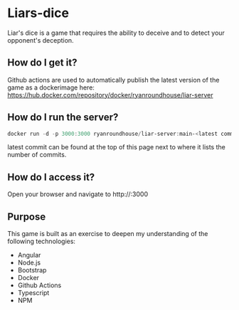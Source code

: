 # Liars-dice
Liar's dice is a game that requires the ability to deceive and to detect your opponent's deception.

## How do I get it?
Github actions are used to automatically publish the latest version of the game as a dockerimage here:
https://hub.docker.com/repository/docker/ryanroundhouse/liar-server

## How do I run the server?
``` powershell
docker run -d -p 3000:3000 ryanroundhouse/liar-server:main-<latest commit>
```
latest commit can be found at the top of this page next to where it lists the number of commits.

## How do I access it?
Open your browser and navigate to http://<hostname>:3000

## Purpose
This game is built as an exercise to deepen my understanding of the following technologies:
- Angular
- Node.js
- Bootstrap
- Docker
- Github Actions
- Typescript
- NPM